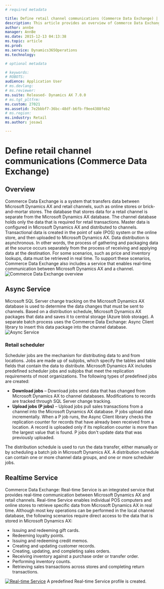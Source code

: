 ```yaml
---
# required metadata

title: Define retail channel communications (Commerce Data Exchange) | Microsoft Docs
description: This article provides an overview of Commerce Data Exchange and its components. It explains the part that each component plays in the transfer of data between Microsoft Dynamics AX and retail channels.
author: annbe
manager: AnnBe
ms.date: 2015-12-13 04:13:38
ms.topic: article
ms.prod: 
ms.service: Dynamics365Operations
ms.technology: 

# optional metadata

# keywords: 
# ROBOTS: 
audience: Application User
# ms.devlang: 
# ms.reviewer: 
ms.suite: Released- Dynamics AX 7.0.0
# ms.tgt_pltfrm: 
ms.custom: 27021
ms.assetid: 7e2bbbf7-36bc-48df-b6fb-f9ee4388feb2
# ms.region: 
ms.industry: Retail
ms.author: josaw1

---
```


# Define retail channel communications (Commerce Data Exchange)

Overview
--------

Commerce Data Exchange is a system that transfers data between Microsoft Dynamics AX and retail channels, such as online stores or brick-and-mortar stores. The database that stores data for a retail channel is separate from the Microsoft Dynamics AX database. The channel database holds only the data that is required for retail transactions. Master data is configured in Microsoft Dynamics AX and distributed to channels. Transactional data is created in the point of sale (POS) system or the online store, and then uploaded to Microsoft Dynamics AX. Data distribution is asynchronous. In other words, the process of gathering and packaging data at the source occurs separately from the process of receiving and applying data at the destination. For some scenarios, such as price and inventory lookups, data must be retrieved in real time. To support these scenarios, Commerce Data Exchange also includes a service that enables real-time communication between Microsoft Dynamics AX and a channel. ![Commerce Data Exchange overview](media/overview-300x145.png)

## Async Service
Microsoft SQL Server change tracking on the Microsoft Dynamics AX database is used to determine the data changes that must be sent to channels. Based on a distribution schedule, Microsoft Dynamics AX packages that data and saves it to central storage (Azure blob storage). A separate batch process uses the Commerce Data Exchange: Async Client library to insert this data package into the channel database. ![Async Service](media/async-300x239.png)

### Retail scheduler

Scheduler jobs are the mechanism for distributing data to and from locations. Jobs are made up of subjobs, which specify the tables and table fields that contain the data to distribute. Microsoft Dynamics AX includes predefined scheduler jobs and subjobs that meet the replication requirements of most organizations. The following types of predefined jobs are created:

-   **Download jobs** – Download jobs send data that has changed from Microsoft Dynamics AX to channel databases. Modifications to records are tracked through SQL Server change tracking.
-   **Upload jobs (P jobs)** – Upload jobs pull sales transactions from a channel into the Microsoft Dynamics AX database. P jobs upload data incrementally. When a P job runs, the Async Client library checks the replication counter for records that have already been received from a location. A record is uploaded only if its replication counter is more than the largest value that is found. P jobs don't update data that was previously uploaded.

The distribution schedule is used to run the data transfer, either manually or by scheduling a batch job in Microsoft Dynamics AX. A distribution schedule can contain one or more channel data groups, and one or more scheduler jobs.

## Realtime Service
Commerce Data Exchange: Real-time Service is an integrated service that provides real-time communication between Microsoft Dynamics AX and retail channels. Real-time Service enables individual POS computers and online stores to retrieve specific data from Microsoft Dynamics AX in real time. Although most key operations can be performed in the local channel database, the following scenarios require direct access to the data that is stored in Microsoft Dynamics AX:

-   Issuing and redeeming gift cards.
-   Redeeming loyalty points.
-   Issuing and redeeming credit memos.
-   Creating and updating customer records.
-   Creating, updating, and completing sales orders.
-   Receiving inventory against a purchase order or transfer order.
-   Performing inventory counts.
-   Retrieving sales transactions across stores and completing return transactions.

[![Real-time Service](media/RTS-300x63.png)](media/RTS.png) A predefined Real-time Service profile is created.

